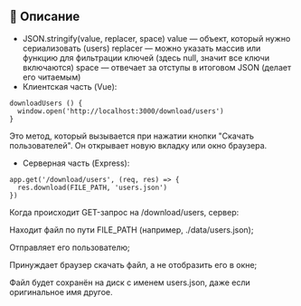 ## 🔹 Описание
- JSON.stringify(value, replacer, space)
  value — объект, который нужно сериализовать (users)
  replacer — можно указать массив или функцию для фильтрации ключей (здесь null, значит все ключи включаются)
  space — отвечает за отступы в итоговом JSON (делает его читаемым)
- Клиентская часть (Vue):
```
downloadUsers () {
  window.open('http://localhost:3000/download/users')
}
```
Это метод, который вызывается при нажатии кнопки "Скачать пользователей". Он открывает новую вкладку или окно браузера.

- Серверная часть (Express):
```
app.get('/download/users', (req, res) => {
  res.download(FILE_PATH, 'users.json')
})
```
Когда происходит GET-запрос на /download/users, сервер:

Находит файл по пути FILE_PATH (например, ./data/users.json);

Отправляет его пользователю;

Принуждает браузер скачать файл, а не отобразить его в окне;

Файл будет сохранён на диск с именем users.json, даже если оригинальное имя другое.

